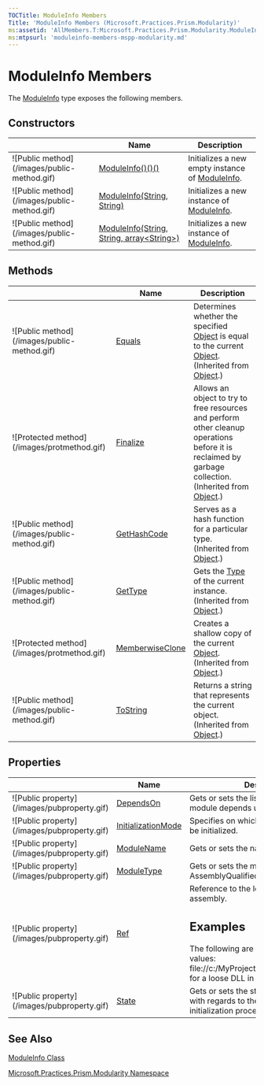 ```yaml
---
TOCTitle: ModuleInfo Members
Title: 'ModuleInfo Members (Microsoft.Practices.Prism.Modularity)'
ms:assetid: 'AllMembers.T:Microsoft.Practices.Prism.Modularity.ModuleInfo'
ms:mtpsurl: 'moduleinfo-members-mspp-modularity.md'
---
```


# ModuleInfo Members

The [ModuleInfo](https://msdn.microsoft.com/library/microsoft.practices.prism.modularity.moduleinfo) type exposes the following members.

## Constructors


<table>

<thead>
<tr class="header">
<th> </th>
<th>Name</th>
<th>Description</th>
</tr>
</thead>
<tbody>
<tr class="odd">
<td>![Public method](/images/public-method.gif)</td>
<td><a href="https://msdn.microsoft.com/library/microsoft.practices.prism.modularity.moduleinfo.">ModuleInfo()()()</a></td>
<td><div class="summary">
Initializes a new empty instance of <a href="https://msdn.microsoft.com/library/microsoft.practices.prism.modularity.moduleinfo">ModuleInfo</a>.
</div></td>
</tr>
<tr class="even">
<td>![Public method](/images/public-method.gif)</td>
<td><a href="https://msdn.microsoft.com/library/microsoft.practices.prism.modularity.moduleinfo.">ModuleInfo(String, String)</a></td>
<td><div class="summary">
Initializes a new instance of <a href="https://msdn.microsoft.com/library/microsoft.practices.prism.modularity.moduleinfo">ModuleInfo</a>.
</div></td>
</tr>
<tr class="odd">
<td>![Public method](/images/public-method.gif)</td>
<td><a href="https://msdn.microsoft.com/library/microsoft.practices.prism.modularity.moduleinfo.">ModuleInfo(String, String, array&lt;String&gt;)</a></td>
<td><div class="summary">
Initializes a new instance of <a href="https://msdn.microsoft.com/library/microsoft.practices.prism.modularity.moduleinfo">ModuleInfo</a>.
</div></td>
</tr>
</tbody>
</table>

## Methods


<table>

<thead>
<tr class="header">
<th> </th>
<th>Name</th>
<th>Description</th>
</tr>
</thead>
<tbody>
<tr class="odd">
<td>![Public method](/images/public-method.gif)</td>
<td><a href="http://msdn.microsoft.com/en-us/library/bsc2ak47">Equals</a></td>
<td><div class="summary">
Determines whether the specified <a href="http://msdn.microsoft.com/en-us/library/e5kfa45b">Object</a> is equal to the current <a href="http://msdn.microsoft.com/en-us/library/e5kfa45b">Object</a>.
</div>
(Inherited from <a href="http://msdn.microsoft.com/en-us/library/e5kfa45b">Object</a>.)</td>
</tr>
<tr class="even">
<td>![Protected method](/images/protmethod.gif)</td>
<td><a href="http://msdn.microsoft.com/en-us/library/4k87zsw7">Finalize</a></td>
<td><div class="summary">
Allows an object to try to free resources and perform other cleanup operations before it is reclaimed by garbage collection.
</div>
(Inherited from <a href="http://msdn.microsoft.com/en-us/library/e5kfa45b">Object</a>.)</td>
</tr>
<tr class="odd">
<td>![Public method](/images/public-method.gif)</td>
<td><a href="http://msdn.microsoft.com/en-us/library/zdee4b3y">GetHashCode</a></td>
<td><div class="summary">
Serves as a hash function for a particular type.
</div>
(Inherited from <a href="http://msdn.microsoft.com/en-us/library/e5kfa45b">Object</a>.)</td>
</tr>
<tr class="even">
<td>![Public method](/images/public-method.gif)</td>
<td><a href="http://msdn.microsoft.com/en-us/library/dfwy45w9">GetType</a></td>
<td><div class="summary">
Gets the <a href="http://msdn.microsoft.com/en-us/library/42892f65">Type</a> of the current instance.
</div>
(Inherited from <a href="http://msdn.microsoft.com/en-us/library/e5kfa45b">Object</a>.)</td>
</tr>
<tr class="odd">
<td>![Protected method](/images/protmethod.gif)</td>
<td><a href="http://msdn.microsoft.com/en-us/library/57ctke0a">MemberwiseClone</a></td>
<td><div class="summary">
Creates a shallow copy of the current <a href="http://msdn.microsoft.com/en-us/library/e5kfa45b">Object</a>.
</div>
(Inherited from <a href="http://msdn.microsoft.com/en-us/library/e5kfa45b">Object</a>.)</td>
</tr>
<tr class="even">
<td>![Public method](/images/public-method.gif)</td>
<td><a href="http://msdn.microsoft.com/en-us/library/7bxwbwt2">ToString</a></td>
<td><div class="summary">
Returns a string that represents the current object.
</div>
(Inherited from <a href="http://msdn.microsoft.com/en-us/library/e5kfa45b">Object</a>.)</td>
</tr>
</tbody>
</table>

## Properties


<table>

<thead>
<tr class="header">
<th> </th>
<th>Name</th>
<th>Description</th>
</tr>
</thead>
<tbody>
<tr class="odd">
<td>![Public property](/images/pubproperty.gif)</td>
<td><a href="https://msdn.microsoft.com/library/microsoft.practices.prism.modularity.moduleinfo.dependson">DependsOn</a></td>
<td><div class="summary">
Gets or sets the list of modules that this module depends upon.
</div></td>
</tr>
<tr class="even">
<td>![Public property](/images/pubproperty.gif)</td>
<td><a href="https://msdn.microsoft.com/library/microsoft.practices.prism.modularity.moduleinfo.initializationmode">InitializationMode</a></td>
<td><div class="summary">
Specifies on which stage the Module will be initialized.
</div></td>
</tr>
<tr class="odd">
<td>![Public property](/images/pubproperty.gif)</td>
<td><a href="https://msdn.microsoft.com/library/microsoft.practices.prism.modularity.moduleinfo.modulename">ModuleName</a></td>
<td><div class="summary">
Gets or sets the name of the module.
</div></td>
</tr>
<tr class="even">
<td>![Public property](/images/pubproperty.gif)</td>
<td><a href="https://msdn.microsoft.com/library/microsoft.practices.prism.modularity.moduleinfo.moduletype">ModuleType</a></td>
<td><div class="summary">
Gets or sets the module <a href="http://msdn.microsoft.com/en-us/library/42892f65">Type</a>'s AssemblyQualifiedName.
</div></td>
</tr>
<tr class="odd">
<td>![Public property](/images/pubproperty.gif)</td>
<td><a href="https://msdn.microsoft.com/library/microsoft.practices.prism.modularity.moduleinfo.ref">Ref</a></td>
<td><div class="summary">
Reference to the location of the module assembly.
<div>
<h2 id="examples">Examples</h2>
The following are examples of valid <a href="https://msdn.microsoft.com/library/microsoft.practices.prism.modularity.moduleinfo.ref">Ref</a> values: file://c:/MyProject/Modules/MyModule.dll for a loose DLL in WPF.
</div>
</div></td>
</tr>
<tr class="even">
<td>![Public property](/images/pubproperty.gif)</td>
<td><a href="https://msdn.microsoft.com/library/microsoft.practices.prism.modularity.moduleinfo.state">State</a></td>
<td><div class="summary">
Gets or sets the state of the <a href="https://msdn.microsoft.com/library/microsoft.practices.prism.modularity.moduleinfo">ModuleInfo</a> with regards to the module loading and initialization process.
</div></td>
</tr>
</tbody>
</table>

## See Also
[ModuleInfo Class](https://msdn.microsoft.com/library/microsoft.practices.prism.modularity.moduleinfo)

[Microsoft.Practices.Prism.Modularity Namespace](https://msdn.microsoft.com/library/microsoft.practices.prism.modularity)
